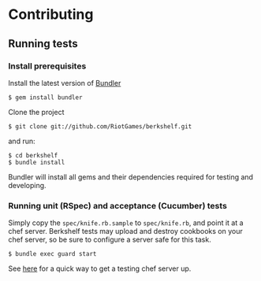 # Contributing

## Running tests

### Install prerequisites

Install the latest version of [Bundler](http://gembundler.com)

    $ gem install bundler

Clone the project

    $ git clone git://github.com/RiotGames/berkshelf.git

and run:

    $ cd berkshelf
    $ bundle install

Bundler will install all gems and their dependencies required for testing and developing.

### Running unit (RSpec) and acceptance (Cucumber) tests

Simply copy the `spec/knife.rb.sample` to `spec/knife.rb`, and point it at a
chef server. Berkshelf tests may upload and destroy cookbooks on your chef
server, so be sure to configure a server safe for this task.

    $ bundle exec guard start

See [here](https://github.com/tdegrunt/vagrant-chef-server-bootstrap) for a
quick way to get a testing chef server up.
